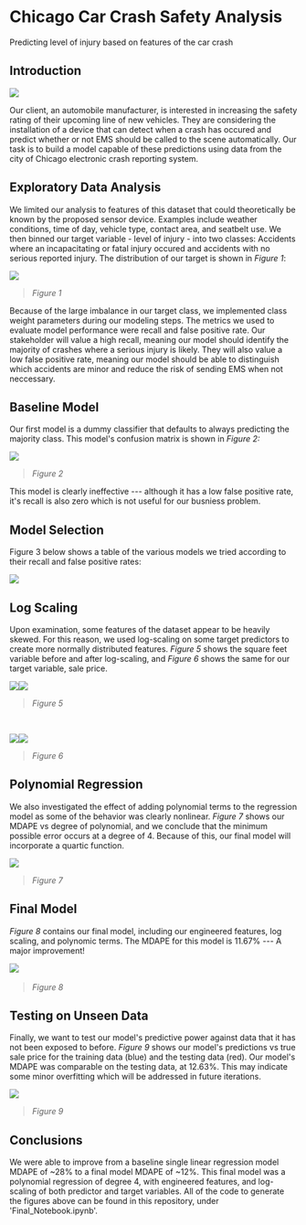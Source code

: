 # Chicago Car Crash Safety Analysis

Predicting level of injury based on features of the car crash

## **Introduction**

![](./images//media/image1.jpeg)

Our client, an automobile manufacturer, is interested in increasing the safety rating of their upcoming line of new vehicles. They are considering the installation of a device that can detect when a crash has occured and predict whether or not EMS should be called to the scene automatically. Our task is to build a model capable of these predictions using data from the city of Chicago electronic crash reporting system. 


## **Exploratory Data Analysis**

We limited our analysis to features of this dataset that could theoretically be known by the proposed sensor device. Examples include weather conditions, time of day, vehicle type, contact area, and seatbelt use. We then binned our target variable - level of injury - into two classes: Accidents where an incapacitating or fatal injury occured and accidents with no serious reported injury. The distribution of our target is shown in *Figure 1*:


![](./images//media/image2.png)

> *Figure 1*

Because of the large imbalance in our target class, we implemented class weight parameters during our modeling steps. The metrics we used to evaluate model performance were recall and false positive rate. Our stakeholder will value a high recall, meaning our model should identify the majority of crashes where a serious injury is likely. They will also value a low false positive rate, meaning our model should be able to distinguish which accidents are minor and reduce the risk of sending EMS when not neccessary.  


## **Baseline Model**

Our first model is a dummy classifier that defaults to always predicting the majority class. This model's confusion matrix is shown in *Figure 2:*

![](./images//media/image3.png)

> *Figure 2*

This model is clearly ineffective --- although it has a low false positive rate, it's recall is also zero which is not useful for our busniess problem.

## **Model Selection**

Figure 3 below shows a table of the various models we tried according to their recall and false positive rates:

![](./images//media/image4.png)

## **Log Scaling**

Upon examination, some features of the dataset appear to be heavily
skewed. For this reason, we used log-scaling on some target predictors
to create more normally distributed features. *Figure 5* shows the
square feet variable before and after log-scaling, and *Figure 6* shows
the same for our target variable, sale price.

![](./images//media/image3.png)![](./images//media/image1.png)

> *Figure 5*

&nbsp;
&nbsp;
&nbsp;
&nbsp;

![](./images//media/image4.png)![](./images//media/image6.png)

> *Figure 6*

## **Polynomial Regression**

We also investigated the effect of adding polynomial terms to the
regression model as some of the behavior was clearly nonlinear. *Figure
7* shows our MDAPE vs degree of polynomial, and we conclude that the
minimum possible error occurs at a degree of 4. Because of this, our
final model will incorporate a quartic function.

![](./images//media/image2.png)

> *Figure 7*

## **Final Model**

*Figure 8* contains our final model, including our engineered features,
log scaling, and polynomic terms. The MDAPE for this model is 11.67% ---
A major improvement!

​​![](./images//media/image12.png)
> *Figure 8*

## **Testing on Unseen Data**

Finally, we want to test our model's predictive power against data that
it has not been exposed to before. *Figure 9* shows our model's
predictions vs true sale price for the training data (blue) and the
testing data (red). Our model's MDAPE was comparable on the testing
data, at 12.63%. This may indicate some minor overfitting which will be
addressed in future iterations.

![](./images//media/image8.png)
>*Figure 9*

## **Conclusions**

We were able to improve from a baseline single linear regression model
MDAPE of \~28% to a final model MDAPE of \~12%. This final model was a
polynomial regression of degree 4, with engineered features, and
log-scaling of both predictor and target variables. All of the code to
generate the figures above can be found in this repository, under
'Final_Notebook.ipynb'.